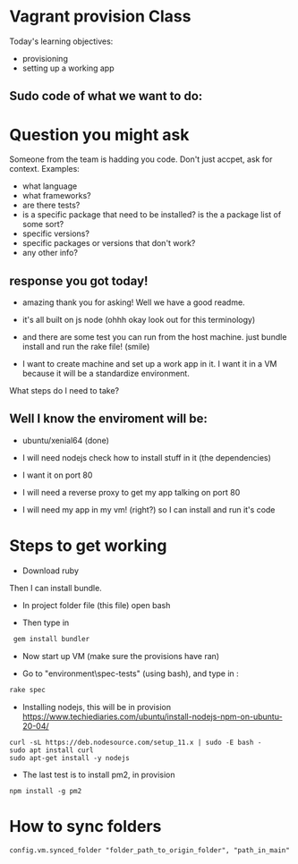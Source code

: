 # Vagrant provision Class

Today's learning objectives:

- provisioning
- setting up a working app

## Sudo code of what we want to do:

# Question you might ask
Someone from the team is hadding you code. Don't just accpet, ask for context. Examples:

- what language
- what frameworks?
- are there tests?
- is a specific package that need to be installed? is the a package list of some sort?
- specific versions?
- specific packages or versions that don't work?
- any other info?

## response you got today!
- amazing thank you for asking! Well we have a good readme.

- it's all built on js node (ohhh okay look out for this terminology)

- and there are some test you can run from the host machine.
just bundle install and run the rake file! (smile)

- I want to create machine and set up a work app in it. I want it in a VM because it will be a standardize environment.

What steps do I need to take?

## Well I know the enviroment will be:

- ubuntu/xenial64 (done)

- I will need nodejs
check how to install stuff in it (the dependencies)

- I want it on port 80

- I will need a reverse proxy to get my app talking on port 80

- I will need my app in my vm! (right?) so I can install and run it's code

# Steps to get working 

- Download ruby 

Then I can install bundle.

- In project folder file (this file) open bash

- Then type in 
```bash
 gem install bundler
```
- Now start up VM (make sure the provisions have ran)

- Go to "environment\spec-tests" (using bash), and type in : 
```bash
rake spec
```
- Installing nodejs, this will be in provision https://www.techiediaries.com/ubuntu/install-nodejs-npm-on-ubuntu-20-04/

```
curl -sL https://deb.nodesource.com/setup_11.x | sudo -E bash -
sudo apt install curl
sudo apt-get install -y nodejs
```
- The last test is to install pm2, in provision

```
npm install -g pm2
```
# How to sync folders 

```
config.vm.synced_folder "folder_path_to_origin_folder", "path_in_main"
```




